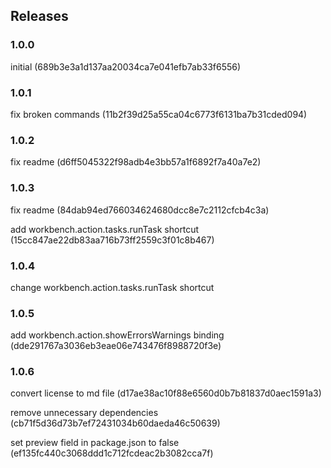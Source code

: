## Releases

### 1.0.0
initial (689b3e3a1d137aa20034ca7e041efb7ab33f6556)

### 1.0.1
fix broken commands (11b2f39d25a55ca04c6773f6131ba7b31cded094)

### 1.0.2
fix readme (d6ff5045322f98adb4e3bb57a1f6892f7a40a7e2)

### 1.0.3
fix readme (84dab94ed766034624680dcc8e7c2112cfcb4c3a)

add workbench.action.tasks.runTask shortcut (15cc847ae22db83aa716b73ff2559c3f01c8b467)

### 1.0.4
change workbench.action.tasks.runTask shortcut

### 1.0.5
add workbench.action.showErrorsWarnings binding (dde291767a3036eb3eae06e743476f8988720f3e)

### 1.0.6
convert license to md file (d17ae38ac10f88e6560d0b7b81837d0aec1591a3)

remove unnecessary dependencies (cb71f5d36d73b7ef72431034b60daeda46c50639)

set preview field in package.json to false (ef135fc440c3068ddd1c712fcdeac2b3082cca7f)
